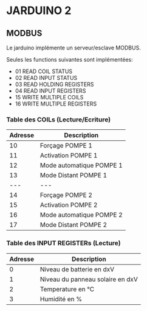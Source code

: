 # JARDUINO 2

## MODBUS

Le jarduino implémente un serveur/esclave MODBUS.

Seules les functions suivantes sont implémentées:

- 01 READ COIL STATUS
- 02 READ INPUT STATUS
- 03 READ HOLDING REGISTERS
- 04 READ INPUT REGISTERS
- 15 WRITE MULTIPLE COILS
- 16 WRITE MULTIPLE REGISTERS

### Table des COILs (Lecture/Ecriture)

Adresse | Description
--- | ---
10 | Forçage POMPE 1
11 | Activation POMPE 1
12 | Mode automatique POMPE 1
13 | Mode Distant POMPE 1
--- | ---
14 | Forçage POMPE 2
15 | Activation POMPE 2
16 | Mode automatique POMPE 2
17 | Mode Distant POMPE 2

### Table des INPUT REGISTERs (Lecture)

Adresse | Description
--- | ---
0 | Niveau de batterie en dxV
1 | Niveau du panneau solaire en dxV
2 | Temperature en °C
3 | Humidité en %
